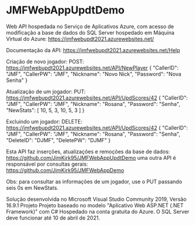 # JMFWebAppUpdtDemo
Web API hospedada no Serviço de Aplicativos Azure, com acesso de modificação a base de dados do SQL Server hospedado em Máquina Virtual do Azure: 
https://jmfwebupdt2021.azurewebsites.net/

Documentação da API: https://jmfwebupdt2021.azurewebsites.net/Help

Criação de novo jogador:
POST: https://jmfwebupdt2021.azurewebsites.net/API/NewPlayer
{
    "CallerID": "JMF",
    "CallerPW": "JMF",
    "Nickname": "Novo Nick",
    "Password": "Nova Senha"
}

Atualização de um jogador:
PUT: https://jmfwebupdt2021.azurewebsites.net/API/UpdScores/42
{
    "CallerID": "JMF",
    "CallerPW": "JMF",
    "Nickname": "Rosana",
    "Password": "Senha",
        "NewStats": [
        10,
        5,
        3,
        10,
        5,
        3
    ]
}

Excluindo um jogador:
DELETE: https://jmfwebupdt2021.azurewebsites.net/API/UpdScores/42
{
    "CallerID": "JMF",
    "CallerPW": "JMF",
    "Nickname": "Rosana",
    "Password": "Senha",
    "DeleteID": "DJMF",
    "DeletePW": "DJMF"
}

Esta API faz inserções, atualizações e remoções da base de dados: https://github.com/JimKirk95/JMFWebAppUpdtDemo uma outra API é responsável por consultas gerais:
https://github.com/JimKirk95/JMFWebAppDemo

Obs: para consultar as informações de um jogador, use o PUT passando seis 0s em NewStats.

Solução desenvolvida no Microsoft Visual Studio Community 2019, Versão 16.9.1 Projeto Projeto baseado no modelo "Aplicativo Web ASP.NET (.NET Framework)" com C# Hospedado na conta gratuita do Azure. O SQL Server deve funcionar até 10 de abril de 2021.
